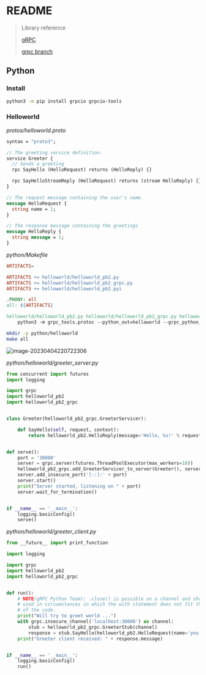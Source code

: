 # README

> Library reference
>
> [gRPC](https://grpc.io/)
>
> [grpc branch](https://github.com/Etuloser/playground.git)

## Python

### Install

```bash
python3 -m pip install grpcio grpcio-tools
```

### Helloworld

*protos/helloworld.proto*

```protobuf
syntax = "proto3";

// The greeting service definition.
service Greeter {
  // Sends a greeting
  rpc SayHello (HelloRequest) returns (HelloReply) {}

  rpc SayHelloStreamReply (HelloRequest) returns (stream HelloReply) {}
}

// The request message containing the user's name.
message HelloRequest {
  string name = 1;
}

// The response message containing the greetings
message HelloReply {
  string message = 1;
}
```

*python/Makefile*

```makefile
ARTIFACTS=

ARTIFACTS += helloworld/helloworld_pb2.py
ARTIFACTS += helloworld/helloworld_pb2_grpc.py
ARTIFACTS += helloworld/helloworld_pb2.pyi

.PHONY: all
all: ${ARTIFACTS}

helloworld/helloworld_pb2.py helloworld/helloworld_pb2_grpc.py helloworld/helloworld_pb2.pyi: ../protos/helloworld.proto
	python3 -m grpc_tools.protoc --python_out=helloworld --grpc_python_out=helloworld --pyi_out=helloworld -I ../protos ../protos/helloworld.proto
```

```bash
mkdir -p python/helloworld
make all
```

![image-20230404220722306](D:\develop\OneDrive\图片\文章截图\image-20230404220722306.png)

*python/helloworld/greeter_server.py*

```python
from concurrent import futures
import logging

import grpc
import helloworld_pb2
import helloworld_pb2_grpc


class Greeter(helloworld_pb2_grpc.GreeterServicer):

    def SayHello(self, request, context):
        return helloworld_pb2.HelloReply(message='Hello, %s!' % request.name)


def serve():
    port = '30080'
    server = grpc.server(futures.ThreadPoolExecutor(max_workers=10))
    helloworld_pb2_grpc.add_GreeterServicer_to_server(Greeter(), server)
    server.add_insecure_port('[::]:' + port)
    server.start()
    print("Server started, listening on " + port)
    server.wait_for_termination()


if __name__ == '__main__':
    logging.basicConfig()
    serve()
```

*python/helloworld/greeter_client.py*

```python
from __future__ import print_function

import logging

import grpc
import helloworld_pb2
import helloworld_pb2_grpc


def run():
    # NOTE(gRPC Python Team): .close() is possible on a channel and should be
    # used in circumstances in which the with statement does not fit the needs
    # of the code.
    print("Will try to greet world ...")
    with grpc.insecure_channel('localhost:30080') as channel:
        stub = helloworld_pb2_grpc.GreeterStub(channel)
        response = stub.SayHello(helloworld_pb2.HelloRequest(name='you'))
    print("Greeter client received: " + response.message)


if __name__ == '__main__':
    logging.basicConfig()
    run()
```

